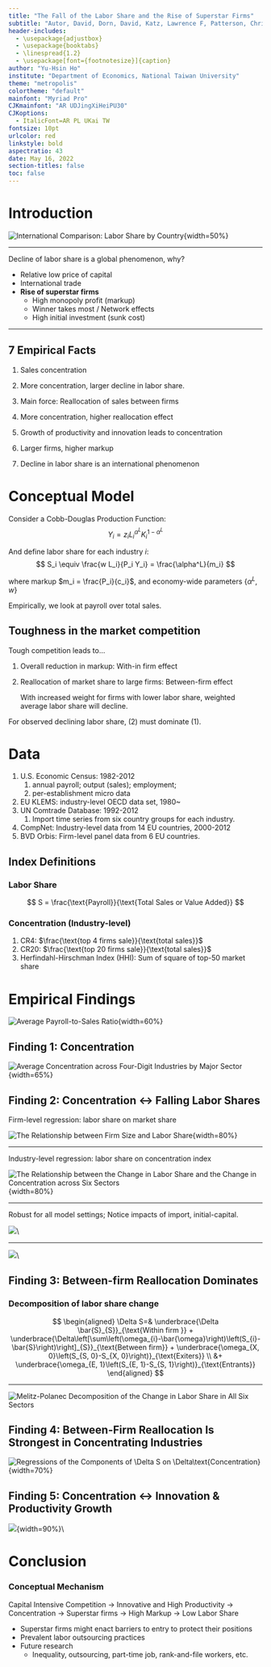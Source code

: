 ```yaml
---
title: "The Fall of the Labor Share and the Rise of Superstar Firms"
subtitle: "Autor, David, Dorn, David, Katz, Lawrence F, Patterson, Christina, and Van Reenen, John, The Quarterly Journal of Economics, 135 (2020), 645–709."
header-includes:
  - \usepackage{adjustbox}
  - \usepackage{booktabs}
  - \linespread{1.2}
  - \usepackage[font={footnotesize}]{caption}
author: "Yu-Hsin Ho"
institute: "Department of Economics, National Taiwan University"
theme: "metropolis"
colortheme: "default"
mainfont: "Myriad Pro"
CJKmainfont: "AR UDJingXiHeiPU30"
CJKoptions:
  - ItalicFont=AR PL UKai TW
fontsize: 10pt
urlcolor: red
linkstyle: bold
aspectratio: 43
date: May 16, 2022
section-titles: false
toc: false
---
```


# Introduction

![International Comparison: Labor Share by Country](./images/Pasted%20image%2020220516142524.png){width=50%}

---

Decline of labor share is a global phenomenon, why?

- Relative low price of capital
- International trade
- **Rise of superstar firms**
  - High monopoly profit (markup)
  - Winner takes most / Network effects
  - High initial investment (sunk cost)

---

## 7 Empirical Facts

1. Sales concentration

2. More concentration, larger decline in labor share.

3. Main force: Reallocation of sales between firms

4. More concentration, higher reallocation effect

5. Growth of productivity and innovation leads to concentration

6. Larger firms, higher markup

7. Decline in labor share is an international phenomenon


# Conceptual Model

Consider a Cobb-Douglas Production Function:
$$
Y_i = z_i L_i^{\alpha^L} K_i^{1 - \alpha^L}
$$

And define labor share for each industry $i$:
$$
S_i \equiv \frac{w L_i}{P_i Y_i} = \frac{\alpha^L}{m_i}
$$

where markup $m_i = \frac{P_i}{c_i}$, and economy-wide parameters $\{\alpha^L, w\}$

Empirically, we look at payroll over total sales.

## Toughness in the market competition

Tough competition leads to...

1. Overall reduction in markup: With-in firm effect

2. Reallocation of market share to large firms: Between-firm effect

   With increased weight for firms with lower labor share, weighted average labor share will decline.

For observed declining labor share, (2) must dominate (1).

# Data

1. U.S. Economic Census: 1982-2012
   1. annual payroll; output (sales); employment;
   2. per-establishment micro data
2. EU KLEMS: industry-level OECD data set, 1980~
3. UN Comtrade Database: 1992-2012
   1. Import time series from six country groups for each industry.
4. CompNet: Industry-level data from 14 EU countries, 2000-2012
5. BVD Orbis: Firm-level panel data from 6 EU countries.

## Index Definitions

### Labor Share

$$
S = \frac{\text{Payroll}}{\text{Total Sales or Value Added}}
$$

### Concentration (Industry-level)

1. CR4: $\frac{\text{top 4 firms sale}}{\text{total sales}}$
2. CR20: $\frac{\text{top 20 firms sale}}{\text{total sales}}$
3. Herfindahl-Hirschman Index (HHI): Sum of square of top-50 market share

# Empirical Findings

![Average Payroll-to-Sales Ratio](./images/Pasted%20image%2020220516203135.png){width=60%}

## Finding 1: Concentration

![Average Concentration across Four-Digit Industries by Major Sector](./images/Pasted%20image%2020220516204018.png){width=65%}

## Finding 2: Concentration $\leftrightarrow$ Falling Labor Shares

Firm-level regression: labor share on market share

![The Relationship between Firm Size and Labor Share](./images/Pasted%20image%2020220516204633.png){width=80%}

---

Industry-level regression: labor share on concentration index

![The Relationship between the Change in Labor Share and the Change in Concentration across Six Sectors](./images/Pasted%20image%2020220516205909.png){width=80%}

---

Robust for all model settings; Notice impacts of import, initial-capital. 

![](./images/Pasted%20image%2020220516205229.png)\

---

![](./images/Pasted%20image%2020220516205438.png)\

## Finding 3: Between-firm Reallocation Dominates

### Decomposition of labor share change

$$
\begin{aligned}
\Delta S=& \underbrace{\Delta \bar{S}_{S}}_{\text{Within firm }} + \underbrace{\Delta\left[\sum\left(\omega_{i}-\bar{\omega}\right)\left(S_{i}-\bar{S}\right)\right]_{S}}_{\text{Between firm}} + \underbrace{\omega_{X, 0}\left(S_{S, 0}-S_{X, 0}\right)}_{\text{Exiters}} \\
&+ \underbrace{\omega_{E, 1}\left(S_{E, 1}-S_{S, 1}\right)}_{\text{Entrants}}
\end{aligned}
$$

---

![Melitz-Polanec Decomposition of the Change in Labor Share in All Six Sectors](./images/Pasted%20image%2020220516210943.png)

## Finding 4: Between-Firm Reallocation Is Strongest in Concentrating Industries

![Regressions of the Components of $\Delta S$ on $\Delta\text{Concentration}$ ](./images/Pasted%20image%2020220516211934.png){width=70%}

## Finding 5: Concentration $\leftrightarrow$ Innovation & Productivity Growth

![](./images/Pasted%20image%2020220516212926.png){width=90%}\

# Conclusion
### Conceptual Mechanism

Capital Intensive Competition $\rightarrow$ Innovative and High Productivity $\rightarrow$ Concentration $\rightarrow$ Superstar firms $\rightarrow$ High Markup $\rightarrow$ Low Labor Share



- Superstar firms might enact barriers to entry to protect their positions
- Prevalent labor outsourcing practices
- Future research
	- Inequality, outsourcing, part-time job, rank-and-file workers, etc.
